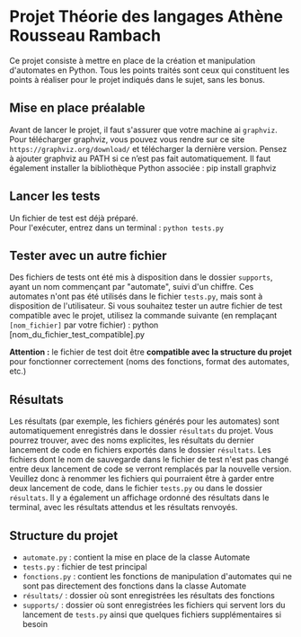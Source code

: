 # Projet Théorie des langages Athène Rousseau Rambach

Ce projet consiste à mettre en place de la création et manipulation d'automates en Python. 
Tous les points traités sont ceux qui constituent les points à réaliser pour le projet indiqués dans le sujet, sans les bonus.

## Mise en place préalable

Avant de lancer le projet, il faut s'assurer que votre machine ai `graphviz`.
Pour télécharger graphviz, vous pouvez vous rendre sur ce site `https://graphviz.org/download/` et télécharger la dernière version.
Pensez à ajouter graphviz au PATH si ce n’est pas fait automatiquement.
Il faut également installer la bibliothèque Python associée :
pip install graphviz

## Lancer les tests

Un fichier de test est déjà préparé.  
Pour l'exécuter, entrez dans un terminal :
`python tests.py`

## Tester avec un autre fichier

Des fichiers de tests ont été mis à disposition dans le dossier `supports`, ayant un nom commençant par "automate", suivi d'un chiffre.
Ces automates n'ont pas été utilisés dans le fichier `tests.py`, mais sont à disposition de l'utilisateur.
Si vous souhaitez tester un autre fichier de test compatible avec le projet, utilisez la commande suivante (en remplaçant `[nom_fichier]` par votre fichier) :
python [nom_du_fichier_test_compatible].py

**Attention :** le fichier de test doit être **compatible avec la structure du projet** pour fonctionner correctement (noms des fonctions, format des automates, etc.)

## Résultats

Les résultats (par exemple, les fichiers générés pour les automates) sont automatiquement enregistrés dans le dossier `résultats` du projet.
Vous pourrez trouver, avec des noms explicites, les résultats du dernier lancement de code en fichiers exportés dans le dossier `résultats`.
Les fichiers dont le nom de sauvegarde dans le fichier de test n'est pas changé entre deux lancement de code se verront remplacés par la nouvelle version. Veuillez donc à renommer les fichiers qui pourraient être à garder entre deux lancement de code, dans le fichier `tests.py` ou dans le dossier `résultats`.
Il y a également un affichage ordonné des résultats dans le terminal, avec les résultats attendus et les résultats renvoyés.

## Structure du projet

- `automate.py` : contient la mise en place de la classe Automate
- `tests.py` : fichier de test principal
- `fonctions.py` : contient les fonctions de manipulation d'automates qui ne sont pas directement des fonctions dans la classe Automate
- `résultats/` : dossier où sont enregistrées les résultats des fonctions
- `supports/` : dossier où sont enregistrées les fichiers qui servent lors du lancement de `tests.py` ainsi que quelques fichiers supplémentaires si besoin
